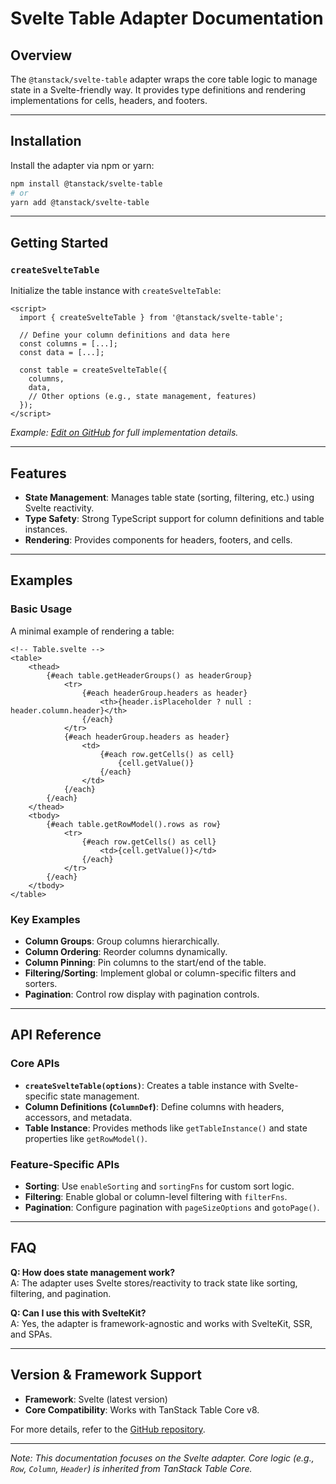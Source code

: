 # Svelte Table Adapter Documentation

## Overview

The `@tanstack/svelte-table` adapter wraps the core table logic to manage state in a Svelte-friendly way. It provides type definitions and rendering implementations for cells, headers, and footers.

---

## Installation

Install the adapter via npm or yarn:

```bash
npm install @tanstack/svelte-table
# or
yarn add @tanstack/svelte-table
```

---

## Getting Started

### `createSvelteTable`

Initialize the table instance with `createSvelteTable`:

```svelte
<script>
  import { createSvelteTable } from '@tanstack/svelte-table';  

  // Define your column definitions and data here  
  const columns = [...];  
  const data = [...];  

  const table = createSvelteTable({  
    columns,  
    data,  
    // Other options (e.g., state management, features)  
  });
</script>
```

_Example: [Edit on GitHub](https://github.com/tanstack/svelte-table) for full implementation details._

---

## Features

- **State Management**: Manages table state (sorting, filtering, etc.) using Svelte reactivity.
- **Type Safety**: Strong TypeScript support for column definitions and table instances.
- **Rendering**: Provides components for headers, footers, and cells.

---

## Examples

### Basic Usage

A minimal example of rendering a table:

```svelte
<!-- Table.svelte -->
<table>
	<thead>
		{#each table.getHeaderGroups() as headerGroup}
			<tr>
				{#each headerGroup.headers as header}
					<th>{header.isPlaceholder ? null : header.column.header}</th>
				{/each}
			</tr>
			{#each headerGroup.headers as header}
				<td>
					{#each row.getCells() as cell}
						{cell.getValue()}
					{/each}
				</td>
			{/each}
		{/each}
	</thead>
	<tbody>
		{#each table.getRowModel().rows as row}
			<tr>
				{#each row.getCells() as cell}
					<td>{cell.getValue()}</td>
				{/each}
			</tr>
		{/each}
	</tbody>
</table>
```

### Key Examples

- **Column Groups**: Group columns hierarchically.
- **Column Ordering**: Reorder columns dynamically.
- **Column Pinning**: Pin columns to the start/end of the table.
- **Filtering/Sorting**: Implement global or column-specific filters and sorters.
- **Pagination**: Control row display with pagination controls.

---

## API Reference

### Core APIs

- **`createSvelteTable(options)`**: Creates a table instance with Svelte-specific state management.
- **Column Definitions (`ColumnDef`)**: Define columns with headers, accessors, and metadata.
- **Table Instance**: Provides methods like `getTableInstance()` and state properties like `getRowModel()`.

### Feature-Specific APIs

- **Sorting**: Use `enableSorting` and `sortingFns` for custom sort logic.
- **Filtering**: Enable global or column-level filtering with `filterFns`.
- **Pagination**: Configure pagination with `pageSizeOptions` and `gotoPage()`.

---

## FAQ

**Q: How does state management work?**  
A: The adapter uses Svelte stores/reactivity to track state like sorting, filtering, and pagination.

**Q: Can I use this with SvelteKit?**  
A: Yes, the adapter is framework-agnostic and works with SvelteKit, SSR, and SPAs.

---

## Version & Framework Support

- **Framework**: Svelte (latest version)
- **Core Compatibility**: Works with TanStack Table Core v8.

For more details, refer to the [GitHub repository](https://github.com/tanstack/svelte-table).

---

_Note: This documentation focuses on the Svelte adapter. Core logic (e.g., `Row`, `Column`, `Header`) is inherited from TanStack Table Core._
